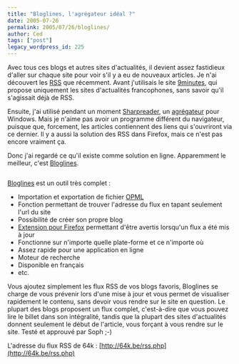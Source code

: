 ```yaml
---
title: "Bloglines, l'agrégateur idéal ?"
date: 2005-07-26
permalink: 2005/07/26/bloglines/
author: Ced
tags: ["post"]
legacy_wordpress_id: 225
---
```


Avec tous ces blogs et autres sites d'actualités, il devient assez fastidieux d'aller sur chaque site pour voir s'il y a eu de nouveaux articles. Je n'ai découvert les <a href="http://fr.wikipedia.org/wiki/Really_simple_syndication" hreflang="fr">RSS</a> que récemment. Avant j'utilisais le site <a href="http://www.9minutes.com/" hreflang="fr">9minutes</a>, qui propose uniquement les sites d'actualités francophones, sans savoir qu'il s'agissait déjà de RSS.

Ensuite, j'ai utilisé pendant un moment [Sharpreader](http://www.sharpreader.net/), un <a href="http://fr.wikipedia.org/wiki/Agr%C3%A9gateur" hreflang="fr">agrégateur</a> pour Windows. Mais je n'aime pas avoir un programme différent du navigateur, puisque que, forcement, les articles contiennent des liens qui s'ouvriront via ce dernier. Il y a aussi la solution des RSS dans Firefox, mais ce n'est pas encore vraiment ça.

<!-- excerpt -->

Donc j'ai regardé ce qu'il existe comme solution en ligne. Apparemment le meilleur, c'est <a href="http://www.bloglines.com/?Lang=french" hreflang="fr">Bloglines</a>.

[<img src="http://www.bloglines.com/images/blogo225x50.gif" alt="" />](http://www.bloglines.com/?Lang=french)

[Bloglines](http://www.bloglines.com/?Lang=french) est un outil très complet&nbsp;:

 <ul> <li>Importation et exportation de fichier <a href="http://en.wikipedia.org/wiki/OPML" hreflang="en">OPML</a></li> <li>Fonction permettant de trouver l'adresse du flux en tapant seulement l'url du site</li> <li>Possibilité de créer son propre blog</li> <li><a href="http://www.bloglines.com/about/notifier#moz" hreflang="en">Extension pour Firefox</a> permettant d'être avertis lorsqu'un flux a été mis à jour</li> <li>Fonctionne sur n'importe quelle plate-forme et ce n'importe où</li> <li>Assez rapide pour une application en ligne</li> <li>Moteur de recherche</li> <li>Disponible en français</li> <li>etc.</li> </ul> 

Vous ajoutez simplement les flux RSS de vos blogs favoris, Bloglines se charge de vous prévenir lors d'une mise à jour et vous permet de visualiser rapidement le contenu, sans devoir vous rendre sur le site en question. Le plupart des blogs proposent un flux complet, c'est-à-dire que vous pouvez lire le billet dans son intégralité, tandis que la plupart des sites d'actualités donnent seulement le début de l'article, vous forçant à vous rendre sur le site. Testé et approuvé par Soph ;-)

L'adresse du flux RSS de 64k&nbsp;: [http://64k.be/rss.php](http://64k.be/rss.php)
